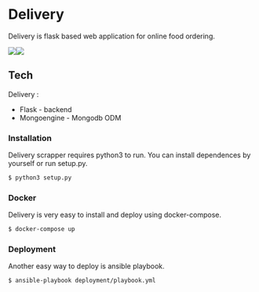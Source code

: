 # Delivery
Delivery is flask based web application for online food ordering.

[![](https://i.ibb.co/1fxGdfh/Screenshot-2020-10-02-at-03-50-58.png)](https://i.ibb.co/nsSMnsZ/Screenshot-2020-10-02-at-03-50-58.png)[![](https://i.ibb.co/XC3YWKq/Screenshot-2020-10-01-at-19-46-05.png)](https://i.ibb.co/G5tHd8q/Screenshot-2020-10-01-at-19-46-05.png)

## Tech
Delivery :

* Flask - backend
* Mongoengine - Mongodb ODM 

### Installation 
Delivery scrapper requires python3 to run. You can install dependences by yourself or run setup.py.

```sh
$ python3 setup.py
```

### Docker
Delivery is very easy to install and deploy using docker-compose.

```sh
$ docker-compose up
```

### Deployment
Another easy way to deploy is ansible playbook.
```sh
$ ansible-playbook deployment/playbook.yml
```
